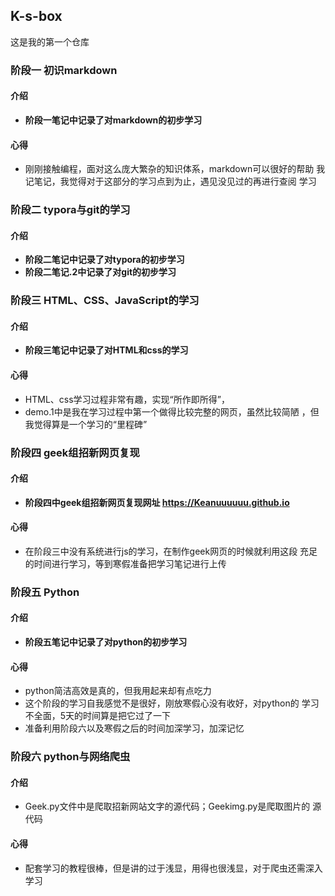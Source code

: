 ## K-s-box
这是我的第一个仓库
### 阶段一 初识markdown
#### 介绍
* **阶段一笔记中记录了对markdown的初步学习**
#### 心得
* 刚刚接触编程，面对这么庞大繁杂的知识体系，markdown可以很好的帮助
  我记笔记，我觉得对于这部分的学习点到为止，遇见没见过的再进行查阅
  学习
### 阶段二 typora与git的学习
#### 介绍
* **阶段二笔记中记录了对typora的初步学习**
* **阶段二笔记.2中记录了对git的初步学习**
### 阶段三 HTML、CSS、JavaScript的学习
#### 介绍
* **阶段三笔记中记录了对HTML和css的学习**
#### 心得
* HTML、css学习过程非常有趣，实现“所作即所得”，
* demo.1中是我在学习过程中第一个做得比较完整的网页，虽然比较简陋
  ，但我觉得算是一个学习的“里程碑”
### 阶段四 geek组招新网页复现
#### 介绍
* **阶段四中geek组招新网页复现网址  https://Keanuuuuuu.github.io**
#### 心得
* 在阶段三中没有系统进行js的学习，在制作geek网页的时候就利用这段
  充足的时间进行学习，等到寒假准备把学习笔记进行上传
### 阶段五 Python
#### 介绍
* **阶段五笔记中记录了对python的初步学习**
#### 心得
* python简洁高效是真的，但我用起来却有点吃力
* 这个阶段的学习自我感觉不是很好，刚放寒假心没有收好，对python的
  学习不全面，5天的时间算是把它过了一下
* 准备利用阶段六以及寒假之后的时间加深学习，加深记忆
### 阶段六 python与网络爬虫
#### 介绍
* Geek.py文件中是爬取招新网站文字的源代码；Geekimg.py是爬取图片的
  源代码
#### 心得
* 配套学习的教程很棒，但是讲的过于浅显，用得也很浅显，对于爬虫还需深入学习
